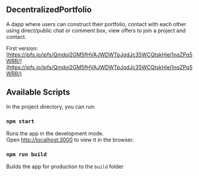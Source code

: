 
## DecentralizedPortfolio

A dapp where users can construct their portfolio, contact with each other using direct/public chat or comment box, view offers to join a project and contact.

First version: [https://ipfs.io/ipfs/Qmdoi2GM5fHVAJWDWTpJqdJc35WCQtskHiej1nqZPq5WRR/](https://ipfs.io/ipfs/Qmdoi2GM5fHVAJWDWTpJqdJc35WCQtskHiej1nqZPq5WRR/)

## Available Scripts

In the project directory, you can run:

### `npm start`

Runs the app in the development mode.<br />
Open [http://localhost:3000](http://localhost:3000) to view it in the browser.

### `npm run build`

Builds the app for production to the `build` folder


